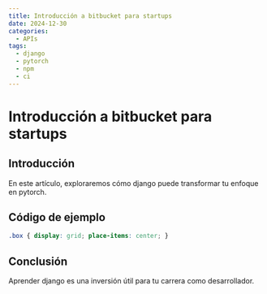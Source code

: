```yaml
---
title: Introducción a bitbucket para startups
date: 2024-12-30
categories:
  - APIs
tags:
  - django
  - pytorch
  - npm
  - ci
---
```


# Introducción a bitbucket para startups

## Introducción

En este artículo, exploraremos cómo django puede transformar tu enfoque en pytorch.

## Código de ejemplo

```css
.box { display: grid; place-items: center; }
```

## Conclusión

Aprender django es una inversión útil para tu carrera como desarrollador.